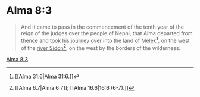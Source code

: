 # Alma 8:3

> And it came to pass in the commencement of the tenth year of the reign of the judges over the people of Nephi, that Alma departed from thence and took his journey over into the land of <u>Melek</u>[^a], on the west of the <u>river Sidon</u>[^b], on the west by the borders of the wilderness.

[Alma 8:3](https://www.churchofjesuschrist.org/study/scriptures/bofm/alma/8?lang=eng&id=p3#p3)


[^a]: [[Alma 31.6|Alma 31:6.]]
[^b]: [[Alma 6.7|Alma 6:7]]; [[Alma 16.6|16:6 (6-7).]]
